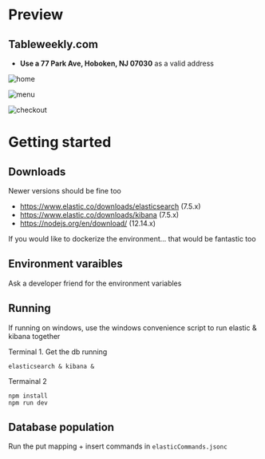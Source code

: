 # Preview

## Tableweekly.com
- **Use a 77 Park Ave, Hoboken, NJ 07030** as a valid address

![home](https://i.ibb.co/L0dbwdZ/ss1.png)

![menu](https://i.ibb.co/ts3D4qd/ss2.png)

![checkout](https://i.ibb.co/hWwJzrp/ss3.png)

# Getting started

## Downloads

Newer versions should be fine too

- https://www.elastic.co/downloads/elasticsearch (7.5.x)
- https://www.elastic.co/downloads/kibana (7.5.x)
- https://nodejs.org/en/download/ (12.14.x)

If you would like to dockerize the environment... that would be fantastic too

## Environment varaibles

Ask a developer friend for the environment variables

## Running

If running on windows, use the windows convenience script to run elastic & kibana together

Terminal 1. Get the db running
```
elasticsearch & kibana &
```

Termainal 2
```
npm install
npm run dev
```

## Database population

Run the put mapping + insert commands in `elasticCommands.jsonc`
